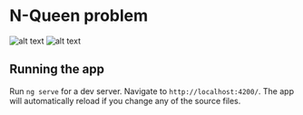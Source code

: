 # N-Queen problem

![alt text](https://user-images.githubusercontent.com/20861442/58270567-5de3e800-7d9f-11e9-9849-c9b765a37cea.png "screenshot 1")
![alt text](https://user-images.githubusercontent.com/20861442/58270566-5de3e800-7d9f-11e9-8b0b-c3790086d226.png "screenshot 2")

## Running the app

Run `ng serve` for a dev server. Navigate to `http://localhost:4200/`. The app will automatically reload if you change any of the source files.

